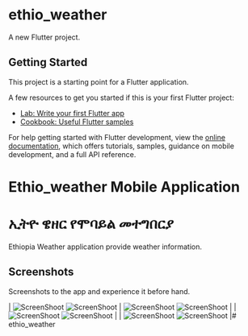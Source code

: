 # ethio_weather

A new Flutter project.

## Getting Started

This project is a starting point for a Flutter application.

A few resources to get you started if this is your first Flutter project:

- [Lab: Write your first Flutter app](https://docs.flutter.dev/get-started/codelab)
- [Cookbook: Useful Flutter samples](https://docs.flutter.dev/cookbook)

For help getting started with Flutter development, view the
[online documentation](https://docs.flutter.dev/), which offers tutorials,
samples, guidance on mobile development, and a full API reference.


# Ethio_weather Mobile Application 
# ኢትዮ ዌዘር የሞባይል መተግበርያ

Ethiopia Weather application provide weather information.

## Screenshots

Screenshots to the app and experience it before hand.

| ![ScreenShoot](screenshots/Screenshot_Today_1.png) 
![ScreenShoot](screenshots/Screenshot_Today_2.png) 
| ![ScreenShoot](screenshots/Screenshot_Hourly_am.png) 
![ScreenShoot](screenshots/Screenshot_Hourly_expanded.png) |
| ![ScreenShoot](screenshots/Screenshot_Weekly_am.png)
![ScreenShoot](screenshots/Screenshot_Weekly_expanded.png) |
| ![ScreenShoot](screenshots/Screenshot_Settings.png) 
![ScreenShoot](screenshots/Screenshot_Settings_Lang.png) |#   e t h i o _ w e a t h e r 
 
 

